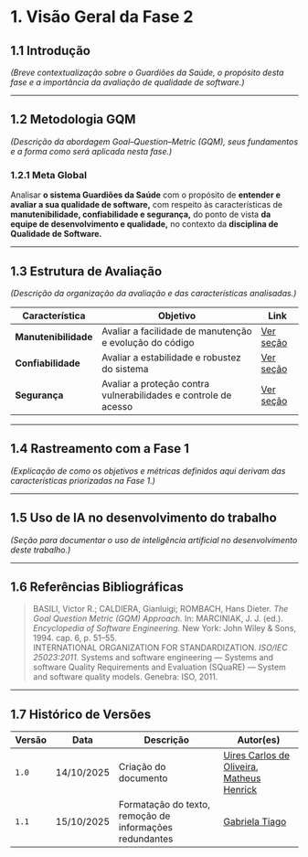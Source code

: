 # 1. Visão Geral da Fase 2

## 1.1 Introdução
*(Breve contextualização sobre o Guardiões da Saúde, o propósito desta fase e a importância da avaliação de qualidade de software.)*

---

## 1.2 Metodologia GQM
*(Descrição da abordagem Goal–Question–Metric (GQM), seus fundamentos e a forma como será aplicada nesta fase.)*

### 1.2.1 Meta Global

Analisar **o sistema Guardiões da Saúde**
com o propósito de **entender e avaliar a sua qualidade de software,**
com respeito às características de **manutenibilidade, confiabilidade e segurança,**
do ponto de vista **da equipe de desenvolvimento e qualidade,**
no contexto da **disciplina de Qualidade de Software.**

---

## 1.3 Estrutura de Avaliação
*(Descrição da organização da avaliação e das características analisadas.)*

| Característica | Objetivo | Link |
|----------------|-----------|------|
| **Manutenibilidade** | Avaliar a facilidade de manutenção e evolução do código | [Ver seção](manutenabilidade.md) |
| **Confiabilidade** | Avaliar a estabilidade e robustez do sistema | [Ver seção](confiabilidade.md) |
| **Segurança** | Avaliar a proteção contra vulnerabilidades e controle de acesso | [Ver seção](seguranca.md) |

---

## 1.4 Rastreamento com a Fase 1
*(Explicação de como os objetivos e métricas definidos aqui derivam das características priorizadas na Fase 1.)*

---

## 1.5 Uso de IA no desenvolvimento do trabalho
*(Seção para documentar o uso de inteligência artificial no desenvolvimento deste trabalho.)*

---

## 1.6 Referências Bibliográficas

> BASILI, Victor R.; CALDIERA, Gianluigi; ROMBACH, Hans Dieter. *The Goal Question Metric (GQM) Approach.* In: MARCINIAK, J. J. (ed.). *Encyclopedia of Software Engineering.* New York: John Wiley & Sons, 1994. cap. 6, p. 51–55.  
> INTERNATIONAL ORGANIZATION FOR STANDARDIZATION. *ISO/IEC 25023:2011.* Systems and software engineering — Systems and software Quality Requirements and Evaluation (SQuaRE) — System and software quality models. Genebra: ISO, 2011.

---

## 1.7 Histórico de Versões

| Versão | Data | Descrição | Autor(es) |
|--------|------|------------|------------|
| `1.0` | 14/10/2025 | Criação do documento | [Uires Carlos de Oliveira](https://github.com/uires2023), [Matheus Henrick](https://github.com/MatheusHenrickSantos) |
| `1.1` | 15/10/2025 | Formatação do texto, remoção de informações redundantes | [Gabriela Tiago](https://github.com/GabrielaTiago) |